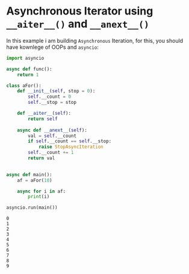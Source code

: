 

# Asynchronous Iterator using `__aiter__()` and `__anext__()`

In this example i am building `Asynchronous` Iteration, for this, you should have kownlege of OOPs and `asyncio`:

```py
import asyncio

async def func():
    return 1

class aFor():
    def __init__(self, stop = 0):
        self.__count = 0
        self.__stop = stop

    def __aiter__(self):
        return self
    
    async def __anext__(self):
        val = self.__count
        if self.__count == self.__stop:
            raise StopAsyncIteration
        self.__count += 1
        return val
    

async def main():
    af = aFor(10)

    async for i in af:
        print(i)

asyncio.run(main())

```

```ouptut
0
1
2
3
4
5
6
7
8
9
```